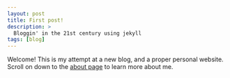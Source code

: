 ```yaml
---
layout: post
title: First post!
description: >
  Bloggin' in the 21st century using jekyll
tags: [blog]
---
```


Welcome! This is my attempt at a new blog, and a proper personal website. Scroll on down to the [about page](https://photocyte.github.io/about/) to learn more about me. 


